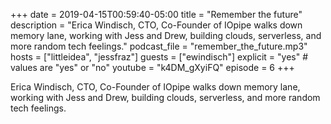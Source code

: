 +++
date = 2019-04-15T00:59:40-05:00
title = "Remember the future"
description = "Erica Windisch, CTO, Co-Founder of IOpipe walks down memory lane, working with Jess and Drew, building clouds, serverless, and more random tech feelings."
podcast_file = "remember_the_future.mp3"
hosts = ["littleidea", "jessfraz"]
guests = ["ewindisch"]
explicit = "yes" # values are "yes" or "no"
youtube = "k4DM_gXyiFQ"
episode = 6
+++

Erica Windisch, CTO, Co-Founder of IOpipe walks down memory lane, working with
Jess and Drew, building clouds, serverless, and more random tech feelings.
